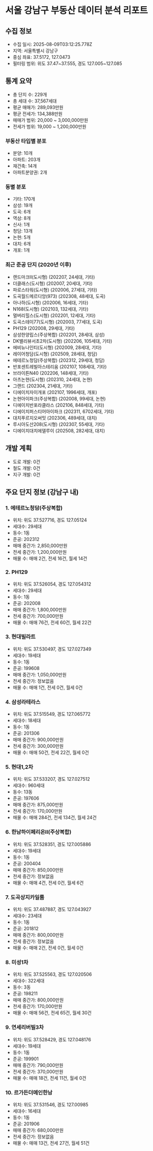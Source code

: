 # 서울 강남구 부동산 데이터 분석 리포트

## 수집 정보
- 수집 일시: 2025-08-09T03:12:25.778Z
- 지역: 서울특별시 강남구
- 중심 좌표: 37.5172, 127.0473
- 필터링 범위: 위도 37.47~37.555, 경도 127.005~127.085

## 통계 요약

- 총 단지 수: 229개
- 총 세대 수: 37,567세대
- 평균 매매가: 289,093만원
- 평균 전세가: 134,388만원
- 매매가 범위: 20,000 ~ 3,000,000만원
- 전세가 범위: 19,000 ~ 1,200,000만원

### 부동산 타입별 분포
- 분양: 10개
- 아파트: 203개
- 재건축: 14개
- 아파트분양권: 2개

### 동별 분포
- 기타: 170개
- 삼성: 19개
- 도곡: 6개
- 역삼: 8개
- 신사: 1개
- 청담: 13개
- 논현: 5개
- 대치: 6개
- 개포: 1개

### 최근 준공 단지 (2020년 이후)
- 랜드마크Ⅱ(도시형) (202207, 24세대, 기타)
- 더클래스(도시형) (202007, 20세대, 기타)
- 파로스타워(도시형) (202006, 27세대, 기타)
- 도곡월드메르디앙(973) (202308, 48세대, 도곡)
- 아나하(도시형) (202006, 16세대, 기타)
- N168(도시형) (202103, 132세대, 기타)
- 멀버리힐스(도시형) (202201, 12세대, 기타)
- 도곡스테이77(도시형) (202003, 77세대, 도곡)
- PH129 (202008, 29세대, 기타)
- 삼성한양립스(주상복합) (202201, 28세대, 삼성)
- DK밸리뷰서초2차(도시형) (202206, 105세대, 기타)
- 에비뉴나인티(도시형) (202009, 28세대, 기타)
- 레이어청담(도시형) (202509, 28세대, 청담)
- 에테르노청담(주상복합) (202312, 29세대, 청담)
- 반포센트레빌아스테리움 (202107, 108세대, 기타)
- 브라이튼N40 (202206, 148세대, 기타)
- 아츠논현(도시형) (202310, 24세대, 논현)
- 그랜드 (202304, 21세대, 기타)
- 디에이치자이개포 (202107, 1996세대, 개포)
- 논현아이파크(주상복합) (202008, 99세대, 논현)
- 디에이치반포라클라스 (202106, 848세대, 기타)
- 디에이치퍼스티어아이파크 (202311, 6702세대, 기타)
- 대치푸르지오써밋 (202306, 489세대, 대치)
- 루시아도산208(도시형) (202307, 55세대, 기타)
- 디에이치대치에델루이 (202508, 282세대, 대치)

## 개발 계획
- 도로 개발: 0건
- 철도 개발: 0건
- 지구 개발: 0건

## 주요 단지 정보 (강남구 내)

### 1. 에테르노청담(주상복합)
- 위치: 위도 37.527716, 경도 127.05124
- 세대수: 29세대
- 동수: 1동
- 준공: 202312
- 매매 중간가: 2,850,000만원
- 전세 중간가: 1,200,000만원
- 매물 수: 매매 2건, 전세 16건, 월세 14건

### 2. PH129
- 위치: 위도 37.526054, 경도 127.054312
- 세대수: 29세대
- 동수: 1동
- 준공: 202008
- 매매 중간가: 1,800,000만원
- 전세 중간가: 700,000만원
- 매물 수: 매매 76건, 전세 60건, 월세 22건

### 3. 현대빌라트
- 위치: 위도 37.530497, 경도 127.027349
- 세대수: 19세대
- 동수: 1동
- 준공: 199608
- 매매 중간가: 1,050,000만원
- 전세 중간가: 정보없음
- 매물 수: 매매 1건, 전세 0건, 월세 0건

### 4. 삼성라테라스
- 위치: 위도 37.515549, 경도 127.065772
- 세대수: 18세대
- 동수: 1동
- 준공: 201306
- 매매 중간가: 900,000만원
- 전세 중간가: 300,000만원
- 매물 수: 매매 50건, 전세 22건, 월세 0건

### 5. 현대1,2차
- 위치: 위도 37.533207, 경도 127.027512
- 세대수: 960세대
- 동수: 13동
- 준공: 197606
- 매매 중간가: 875,000만원
- 전세 중간가: 170,000만원
- 매물 수: 매매 284건, 전세 134건, 월세 24건

### 6. 한남하이페리온II(주상복합)
- 위치: 위도 37.528351, 경도 127.005886
- 세대수: 19세대
- 동수: 1동
- 준공: 200404
- 매매 중간가: 850,000만원
- 전세 중간가: 정보없음
- 매물 수: 매매 4건, 전세 0건, 월세 6건

### 7. 도곡상지카일룸
- 위치: 위도 37.487887, 경도 127.043927
- 세대수: 23세대
- 동수: 1동
- 준공: 201812
- 매매 중간가: 800,000만원
- 전세 중간가: 정보없음
- 매물 수: 매매 2건, 전세 0건, 월세 0건

### 8. 미성1차
- 위치: 위도 37.525563, 경도 127.020506
- 세대수: 322세대
- 동수: 3동
- 준공: 198211
- 매매 중간가: 800,000만원
- 전세 중간가: 170,000만원
- 매물 수: 매매 56건, 전세 65건, 월세 30건

### 9. 연세리버빌3차
- 위치: 위도 37.528429, 경도 127.048176
- 세대수: 19세대
- 동수: 1동
- 준공: 199901
- 매매 중간가: 790,000만원
- 전세 중간가: 370,000만원
- 매물 수: 매매 18건, 전세 11건, 월세 0건

### 10. 르가든더메인한남
- 위치: 위도 37.531546, 경도 127.00985
- 세대수: 16세대
- 동수: 1동
- 준공: 201906
- 매매 중간가: 680,000만원
- 전세 중간가: 정보없음
- 매물 수: 매매 13건, 전세 27건, 월세 51건
